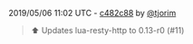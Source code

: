 2019/05/06 11:02 UTC - [c482c88](https://github.com/hassio-addons/addon-magicmirror/commit/c482c8823ebe36f9aa303ea77b6a7c2ca036f252) by [@tjorim](https://github.com/tjorim)
> ⬆️ Updates lua-resty-http to 0.13-r0 (#11) 

